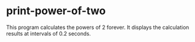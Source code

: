 # print-power-of-two
This program calculates the powers of 2 forever. It displays the calculation results at intervals of 0.2 seconds.
